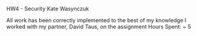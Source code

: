 HW4 - Security
Kate Wasynczuk

All work has been correctly implemented to the best of my knowledge
I worked with my partner, David Taus, on the assignment
Hours Spent: ~ 5
